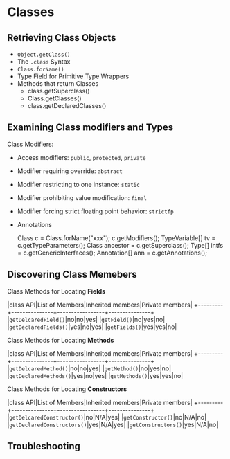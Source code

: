 # Classes

## Retrieving Class Objects

* `Object.getClass()`
* The `.class` Syntax
* `Class.forName()`
* Type Field for Primitive Type Wrappers
* Methods that return Classes
    - class.getSuperclass()
    - Class.getClasses()
    - class.getDeclaredClasses()

## Examining Class modifiers and Types

Class Modifiers:
* Access modifiers: `public`, `protected`, `private`
* Modifier requiring override: `abstract`
* Modifier restricting to one instance: `static`
* Modifier prohibiting value modification: `final`
* Modifier forcing strict floating point behavior: `strictfp`
* Annotations

    Class c = Class.forName("xxx");
    c.getModifiers();
    TypeVariable<?>[] tv = c.getTypeParameters();
    Class<?> ancestor = c.getSuperclass();
    Type[] intfs = c.getGenericInterfaces();
    Annotation[] ann = c.getAnnotations();

## Discovering Class Memebers

Class Methods for Locating __Fields__

|class API|List of Members|Inherited members|Private members|
+---------+---------------+-----------------+---------------+
|`getDelcaredField()`|no|no|yes|
|`getField()`|no|yes|no|
|`getDeclaredFields()`|yes|no|yes|
|`getFields()`|yes|yes|no|

Class Methods for Locating __Methods__

|class API|List of Members|Inherited members|Private members|
+---------+---------------+-----------------+---------------+
|`getDelcaredMethod()`|no|no|yes|
|`getMethod()`|no|yes|no|
|`getDeclaredMethods()`|yes|no|yes|
|`getMethods()`|yes|yes|no|

Class Methods for Locating __Constructors__

|class API|List of Members|Inherited members|Private members|
+---------+---------------+-----------------+---------------+
|`getDelcaredConstructor()`|no|N/A|yes|
|`getConstructor()`|no|N/A|no|
|`getDeclaredConstructors()`|yes|N/A|yes|
|`getConstructors()`|yes|N/A|no|

## Troubleshooting


